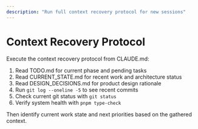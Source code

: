 ```yaml
---
description: "Run full context recovery protocol for new sessions"
---
```


# Context Recovery Protocol

Execute the context recovery protocol from CLAUDE.md:

1. Read TODO.md for current phase and pending tasks
2. Read CURRENT_STATE.md for recent work and architecture status  
3. Read DESIGN_DECISIONS.md for product design rationale
4. Run `git log --oneline -5` to see recent commits
5. Check current git status with `git status`
6. Verify system health with `pnpm type-check`

Then identify current work state and next priorities based on the gathered context.